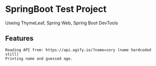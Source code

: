 # SpringBoot Test Project

Useing ThymeLeaf, Spring Web, Spring Boot DevTools 

## Features
	Reading API from: https://api.agify.io/?name=cory (name hardcoded still)
	Printing name and guessed age.
